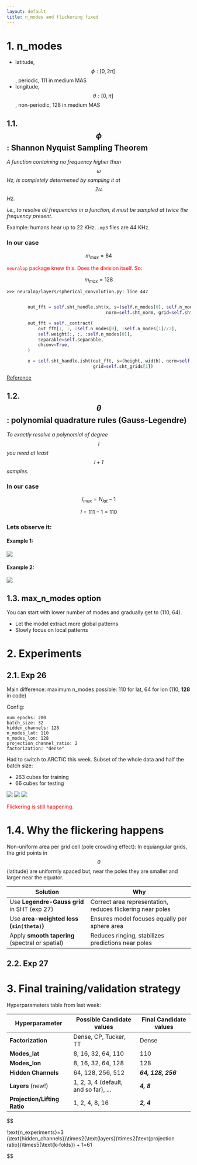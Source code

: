 ```yaml
---
layout: default
title: n_modes and flickering fixed
---
```


# 1. n_modes


- latitude, $$\phi: [0, 2\pi]$$, periodic, 111 in medium MAS
- longitude, $$\theta: [0, \pi]$$, non-periodic, 128 in medium MAS


## 1.1. $$\phi$$: Shannon Nyquist Sampling Theorem

<i>A function containing no frequency higher than $$\omega$$ Hz, is completely determened by sampling it at $$2\omega$$ Hz.</i>

<i>i.e., to resolve all frequencies in a function, it must be sampled at twice the frequency present.</i>

Example: humans hear up to 22 KHz. `.mp3` files are 44 KHz.

### In our case

$$
m_{max} = 64
$$

<span style="color:red">`neuralop` package knew this. Does the division itself. So:</span>


$$
m_{max} = 128
$$

`>>> neuralop/layers/spherical_convolution.py: line 447`
```py

        out_fft = self.sht_handle.sht(x, s=(self.n_modes[0], self.n_modes[1]//2),
                                      norm=self.sht_norm, grid=self.sht_grids[0])

        out_fft = self._contract(
            out_fft[:, :, :self.n_modes[0], :self.n_modes[1]//2],
            self.weight[:, :, :self.n_modes[0]],
            separable=self.separable,
            dhconv=True,
        )

        x = self.sht_handle.isht(out_fft, s=(height, width), norm=self.sht_norm,
                                 grid=self.sht_grids[1])
```



<a href="https://www.youtube.com/watch?v=FcXZ28BX-xE">Reference</a>


## 1.2. $$\theta$$: polynomial quadrature rules (Gauss-Legendre)

<i>To exactly resolve a polynomial of degree $$l$$ you need at least $$l+1$$ samples.</i>


### In our case

$$
l_{max}=N_{lat}-1
$$

$$
l = 111 - 1 = 110
$$


### Lets observe it:

#### Example 1:
<img src="resources/week_20/n_modes_1.png"/>

#### Example 2:
<img src="resources/week_20/n_modes_2.png"/>



## 1.3. max_n_modes option

You can start with lower number of modes and gradually get to (110, 64).

- Let the model extract more global patterns
- Slowly focus on local patterns


# 2. Experiments

## 2.1. Exp 26

Main difference: maximum n_modes possible: 110 for lat, 64 for lon (110, **128** in code)

Config:
```
num_epochs: 200
batch_size: 32
hidden_channels: 128
n_modes_lat: 110
n_modes_lon: 128
projection_channel_ratio: 2
factorization: "dense"
```

Had to switch to ARCTIC this week. Subset of the whole data and half the batch size:

- 263 cubes for training
- 66 cubes for testing

<img src="resources/week_20/exp_26_1.gif"/>

<img src="resources/week_20/exp_26_2.gif"/>

<img src="resources/week_20/exp_26_metrics.png"/>


<span style="color:red">Flickering is still happening.</span>


# 1.4. Why the flickering happens

Non-uniform area per grid cell (pole crowding effect): In equiangular grids, the grid points in $$\theta$$ (latitude) are uniformly spaced but, near the poles they are smaller and larger near the equator.

| Solution                                  | Why                                          |
|-------------------------------------------|----------------------------------------------|
| Use **Legendre-Gauss grid** in SHT (exp 27)       | Correct area representation, reduces flickering near poles |
| Use **area-weighted loss (`sin(theta)`)** | Ensures model focuses equally per sphere area |
| Apply **smooth tapering** (spectral or spatial) | Reduces ringing, stabilizes predictions near poles |


## 2.2. Exp 27


# 3. Final training/validation strategy

Hyperparameters table from last week:

| Hyperparameter           | Possible Candidate values       | Final Candidate values|
|--------------------------|---------------------------------|-----------------------|
| **Factorization**        | Dense, CP, Tucker, TT           |Dense|
| **Modes_lat**            | 8, 16, 32, 64, 110              |110|
| **Modes_lon**            | 8, 16, 32, 64, 128              |128|
| **Hidden Channels**      | 64, 128, 256, 512               |***64, 128, 256*** |
| **Layers** (new!)        | 1, 2, 3, 4 (default, and so far), ... |***4, 8***|
| **Projection/Lifting Ratio** | 1, 2, 4, 8, 16              |***2, 4***|


$$

\text{n\_experiments}=3 (\text{hidden\_channels})\times2(\text{layers})\times2(\text{projection ratio})\times5(\text{k-folds}) + 1=61

$$